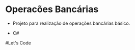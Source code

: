 # Operacões Bancárias

* Projeto para realização de operações bancárias básico.

* C#


#Let's Code


